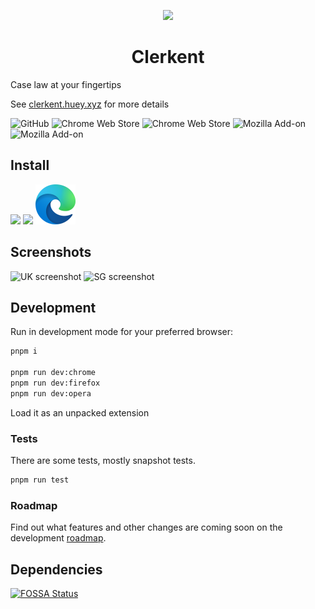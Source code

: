 <p align="center">
  <img src="./assets/clerkent.png" width="200" />
</p>
<h1 align="center">
  Clerkent
</h1>

Case law at your fingertips

See [clerkent.huey.xyz](https://clerkent.huey.xyz) for more details

![GitHub](https://img.shields.io/badge/licence-EUPL--1.2-blue)
![Chrome Web Store](https://img.shields.io/chrome-web-store/users/ogjefnociaddjemkkajgmfpmhmpokmhj?label=Google%20Chrome%20users)
![Chrome Web Store](https://img.shields.io/chrome-web-store/v/ogjefnociaddjemkkajgmfpmhmpokmhj)
![Mozilla Add-on](https://img.shields.io/amo/users/clerkent?label=Mozilla%20Firefox%20users)
![Mozilla Add-on](https://img.shields.io/amo/v/clerkent)

## Install

[<img src="https://raw.githubusercontent.com/alrra/browser-logos/main/src/firefox/firefox.svg" width="64" />](https://addons.mozilla.org/en-GB/firefox/addon/clerkent/)
[<img src="https://raw.githubusercontent.com/alrra/browser-logos/main/src/chrome/chrome.svg" width="64" />](https://chrome.google.com/webstore/detail/clerkent/ogjefnociaddjemkkajgmfpmhmpokmhj)
[<img src="https://raw.githubusercontent.com/alrra/browser-logos/main/src/edge/edge.svg" width="64" />](https://clerkent.huey.xyz/help#edge-installation)

## Screenshots

![UK screenshot](./assets/screenshot_uk.png)
![SG screenshot](./assets/screenshot_sg.png)

## Development

Run in development mode for your preferred browser:

```bash
pnpm i

pnpm run dev:chrome
pnpm run dev:firefox
pnpm run dev:opera
```

Load it as an unpacked extension

### Tests

There are some tests, mostly snapshot tests.

```bash
pnpm run test
```

### Roadmap

Find out what features and other changes are coming soon on the development [roadmap](https://github.com/orgs/lacuna-technologies/projects/1).

## Dependencies

[![FOSSA Status](https://app.fossa.com/api/projects/custom%2B1364%2Fgit%40github.com%3Alacuna-technologies%2Fclerkent.git.svg?type=large)](https://app.fossa.com/projects/custom%2B1364%2Fgit%40github.com%3Alacuna-technologies%2Fclerkent.git?ref=badge_large)
